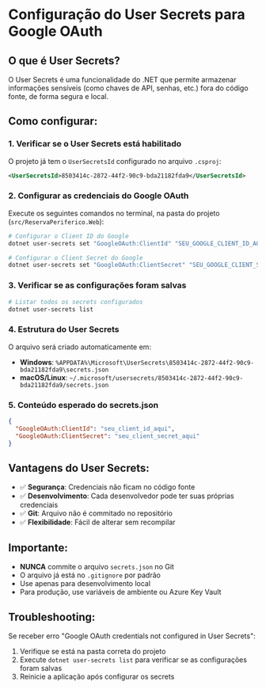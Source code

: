 # Configuração do User Secrets para Google OAuth

## O que é User Secrets?
O User Secrets é uma funcionalidade do .NET que permite armazenar informações sensíveis (como chaves de API, senhas, etc.) fora do código fonte, de forma segura e local.

## Como configurar:

### 1. Verificar se o User Secrets está habilitado
O projeto já tem o `UserSecretsId` configurado no arquivo `.csproj`:
```xml
<UserSecretsId>8503414c-2872-44f2-90c9-bda21182fda9</UserSecretsId>
```

### 2. Configurar as credenciais do Google OAuth
Execute os seguintes comandos no terminal, na pasta do projeto (`src/ReservaPeriferico.Web`):

```bash
# Configurar o Client ID do Google
dotnet user-secrets set "GoogleOAuth:ClientId" "SEU_GOOGLE_CLIENT_ID_AQUI"

# Configurar o Client Secret do Google
dotnet user-secrets set "GoogleOAuth:ClientSecret" "SEU_GOOGLE_CLIENT_SECRET_AQUI"
```

### 3. Verificar se as configurações foram salvas
```bash
# Listar todos os secrets configurados
dotnet user-secrets list
```

### 4. Estrutura do User Secrets
O arquivo será criado automaticamente em:
- **Windows**: `%APPDATA%\Microsoft\UserSecrets\8503414c-2872-44f2-90c9-bda21182fda9\secrets.json`
- **macOS/Linux**: `~/.microsoft/usersecrets/8503414c-2872-44f2-90c9-bda21182fda9/secrets.json`

### 5. Conteúdo esperado do secrets.json
```json
{
  "GoogleOAuth:ClientId": "seu_client_id_aqui",
  "GoogleOAuth:ClientSecret": "seu_client_secret_aqui"
}
```

## Vantagens do User Secrets:
- ✅ **Segurança**: Credenciais não ficam no código fonte
- ✅ **Desenvolvimento**: Cada desenvolvedor pode ter suas próprias credenciais
- ✅ **Git**: Arquivo não é commitado no repositório
- ✅ **Flexibilidade**: Fácil de alterar sem recompilar

## Importante:
- **NUNCA** commite o arquivo `secrets.json` no Git
- O arquivo já está no `.gitignore` por padrão
- Use apenas para desenvolvimento local
- Para produção, use variáveis de ambiente ou Azure Key Vault

## Troubleshooting:
Se receber erro "Google OAuth credentials not configured in User Secrets":
1. Verifique se está na pasta correta do projeto
2. Execute `dotnet user-secrets list` para verificar se as configurações foram salvas
3. Reinicie a aplicação após configurar os secrets 